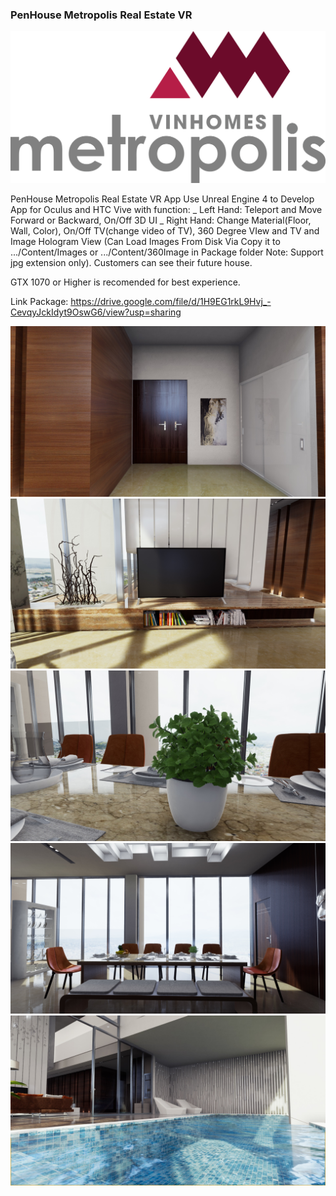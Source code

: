 ### PenHouse Metropolis Real Estate VR
![Alt text](PreviewImage/0.jpg?raw=true "Preview1")

PenHouse Metropolis Real Estate VR App Use Unreal Engine 4 to Develop App for Oculus and HTC Vive with function:
_ Left Hand: Teleport and Move Forward or Backward, On/Off 3D UI 
_ Right Hand: Change Material(Floor, Wall, Color), On/Off TV(change video of TV), 360 Degree VIew and TV and Image Hologram View 
(Can Load Images From Disk Via Copy it to .../Content/Images or .../Content/360Image in Package folder
Note: Support jpg extension only). Customers can see their future house.

GTX 1070 or Higher is recomended for best experience.

Link Package: 
https://drive.google.com/file/d/1H9EG1rkL9Hvj_-CevqyJckIdyt9OswG6/view?usp=sharing

![Alt text](PreviewImage/1.jpg?raw=true "Preview1")
![Alt text](PreviewImage/2.jpg?raw=true "Preview2")
![Alt text](PreviewImage/3.jpg?raw=true "Preview3")
![Alt text](PreviewImage/4.jpg?raw=true "Preview4")
![Alt text](PreviewImage/5.jpg?raw=true "Preview5")
